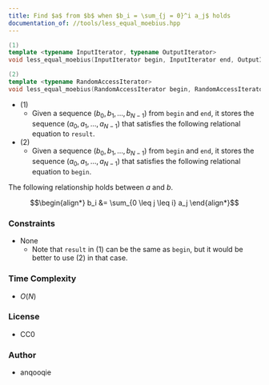 ```yaml
---
title: Find $a$ from $b$ when $b_i = \sum_{j = 0}^i a_j$ holds
documentation_of: //tools/less_equal_moebius.hpp
---
```


```cpp
(1)
template <typename InputIterator, typename OutputIterator>
void less_equal_moebius(InputIterator begin, InputIterator end, OutputIterator result);

(2)
template <typename RandomAccessIterator>
void less_equal_moebius(RandomAccessIterator begin, RandomAccessIterator end);
```

- (1)
    - Given a sequence $(b_0, b_1, \ldots, b_{N - 1})$ from `begin` and `end`, it stores the sequence $(a_0, a_1, \ldots, a_{N - 1})$ that satisfies the following relational equation to `result`.
- (2)
    - Given a sequence $(b_0, b_1, \ldots, b_{N - 1})$ from `begin` and `end`, it stores the sequence $(a_0, a_1, \ldots, a_{N - 1})$ that satisfies the following relational equation to `begin`.

The following relationship holds between $a$ and $b$.

$$\begin{align*}
b_i &= \sum_{0 \leq j \leq i} a_j
\end{align*}$$

### Constraints
- None
    - Note that `result` in (1) can be the same as `begin`, but it would be better to use (2) in that case.

### Time Complexity
- $O(N)$

### License
- CC0

### Author
- anqooqie
